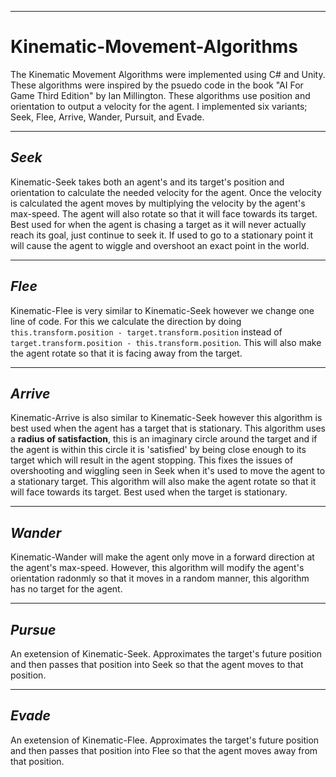 -------------------------------------------------------------------------------------------------------------------------------
# Kinematic-Movement-Algorithms

The Kinematic Movement Algorithms were implemented using C# and Unity. These algorithms were inspired by the psuedo code in the book "AI For Game Third Edition" by Ian Millington. These algorithms use position and orientation to output a velocity for the agent. I implemented six variants; Seek, Flee, Arrive, Wander, Pursuit, and Evade. 

-------------------------------------------------------------------------------------------------------------------------------
## *Seek*

Kinematic-Seek takes both an agent's and its target's position and orientation to calculate the needed velocity for the agent. Once the velocity is calculated the agent moves by multiplying the velocity by the agent's max-speed. The agent will also rotate so that it will face towards its target. Best used for when the agent is chasing a target as it will never actually reach its goal, just continue to seek it. If used to go to a stationary point it will cause the agent to wiggle and overshoot an exact point in the world. 

-------------------------------------------------------------------------------------------------------------------------------
## *Flee*

Kinematic-Flee is very similar to Kinematic-Seek however we change one line of code. For this we calculate the direction by doing `this.transform.position - target.transform.position` instead of `target.transform.position - this.transform.position`. This will also make the agent rotate so that it is facing away from the target. 

-------------------------------------------------------------------------------------------------------------------------------
## *Arrive*

Kinematic-Arrive is also similar to Kinematic-Seek however this algorithm is best used when the agent has a target that is stationary. This algorithm uses a **radius of satisfaction**, this is an imaginary circle around the target and if the agent is within this circle it is 'satisfied' by being close enough to its target which will result in the agent stopping. This fixes the issues of overshooting and wiggling seen in Seek when it's used to move the agent to a stationary target. This algorithm will also make the agent rotate so that it will face towards its target. Best used when the target is stationary.

-------------------------------------------------------------------------------------------------------------------------------
## *Wander*

Kinematic-Wander will make the agent only move in a forward direction at the agent's max-speed. However, this algorithm will modify the agent's orientation radonmly so that it moves in a random manner, this algorithm has no target for the agent. 

-------------------------------------------------------------------------------------------------------------------------------
## *Pursue*

An exetension of Kinematic-Seek. Approximates the target's future position and then passes that position into Seek so that the agent moves to that position.

-------------------------------------------------------------------------------------------------------------------------------
## *Evade*

An exetension of Kinematic-Flee. Approximates the target's future position and then passes that position into Flee so that the agent moves away from that position.

